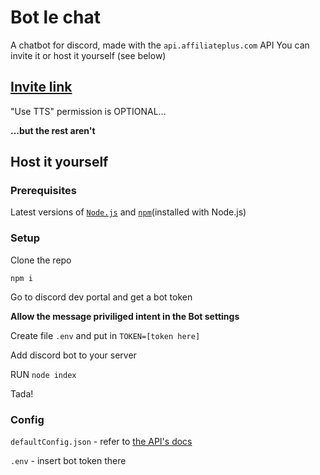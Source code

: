 # Bot le chat
A chatbot for discord, made with the `api.affiliateplus.com` API
You can invite it or host it yourself (see below)

## [Invite link](https://discord.com/api/oauth2/authorize?client_id=962877894911201321&permissions=274877913088&scope=bot)
"Use TTS" permission is OPTIONAL...

**...but the rest aren't**

## Host it yourself

### Prerequisites

Latest versions of [`Node.js`](https://nodejs.org) and [`npm`](https://npmjs.org)(installed with Node.js)

### Setup

Clone the repo

`npm i`

Go to discord dev portal and get a bot token

**Allow the message priviliged intent in the Bot settings**

Create file `.env` and put in `TOKEN=[token here]`

Add discord bot to your server

RUN `node index`

Tada!


### Config

`defaultConfig.json` - refer to [the API's docs](https://api.affiliateplus.xyz/api/docs/chatbot)

`.env` - insert bot token there